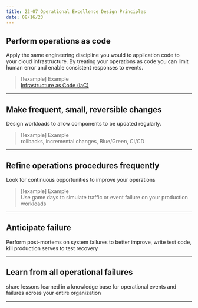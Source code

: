 ```yaml
---
title: 22-07 Operational Excellence Design Principles
date: 08/16/23
---
```


## Perform operations as code

Apply the same engineering discipline you would to application code to your cloud infrastructure. By treating your operations as code you can limit human error and enable consistent responses to events.

 > 
 > \[!example\] Example  
 > [Infrastructure as Code (IaC)](../05%20Management%20and%20Development%20Tools/05-04%20Infrastructure%20as%20Code%20IaC.md)

---

## Make frequent, small, reversible changes

Design workloads to allow components to be updated regularly.

 > 
 > \[!example\] Example  
 > rollbacks, incremental changes, Blue/Green, CI/CD

---

## Refine operations procedures frequently

Look for continuous opportunities to improve your operations

 > 
 > \[!example\] Example  
 > Use game days to simulate traffic or event failure on your production workloads

---

## Anticipate failure

Perform post-mortems on system failures to better improve, write test code, kill production serves to test recovery

---

## Learn from all operational failures

share lessons learned in a knowledge base for operational events and failures across your entire organization

---
